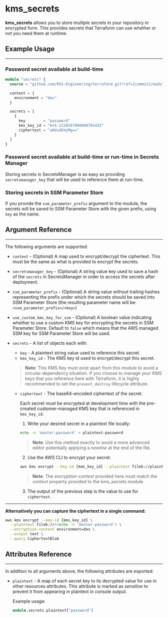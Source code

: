 # kms_secrets

**kms_secrets** allows you to store multiple secrets in your repository in encrypted form. This provides secrets that Terraform can use whether or not you need them at runtime.

## Example Usage

---

### Password secret available at build-time

```terraform
module "secrets" {
  source = "github.com/RSS-Engineering/terraform.git?ref={commit}/modules/kms_secrets"

  context = {
    environment = "dev"
  }

  secrets = [
    {
      key        = "password"
      kms_key_id = "mrk-1234567890098765432"
      ciphertext = "aHVudGVyMg=="
    }
  ]
}
```

### Password secret available at build-time or run-time in Secrets Manager

Storing secrets in SecretsManager is as easy as providing `secretsmanager_key` that will be used to reference them at run-time.

### Storing secrets in SSM Parameter Store

If you provide the `ssm_parameter_prefix` argument to the module, the secrets will be saved to SSM Parameter Store with the given prefix, using `key` as the name.

## Argument Reference

---

The following arguments are supported:

- `context` - (Optional) A map used to encrypt/decrypt the ciphertext. This must be the same as what is provided to encrypt the secrets.
- `secretsmanager_key` - (Optional) A string value key used to save a hash of the `secrets` in SecretsManager in order to access the secrets after deployment.
- `ssm_parameter_prefix` - (Optional) A string value without trailing hashes representing the prefix under which the secrets should be saved into SSM Parameter Store (the resulting parameter name will be: `<ssm_parameter_prefix>/<key>`)
- `use_custom_kms_key_for_ssm` - (Optional) A boolean value indicating whether to use a custom KMS key for encrypting the secrets in SSM Parameter Store. Default to `false` which means that the AWS managed SSM key for SSM Parameter Store will be used.
- `secrets` - A list of objects each with:

  - `key` - A plaintext string value used to reference this secret.
  - `kms_key_id` - The KMS key id used to encrypt/decrypt this secret.

  > **Note**: This KMS Key must exist apart from this module to avoid a circular-dependency situation. If you choose to manage your KMS keys that you reference here with Terraform, it is highly recommended to set the `prevent_destroy` lifecycle attribute.

  - `ciphertext` - The base64-encoded ciphertext of the secret.

    Each secret must be encrypted at development time with the pre-created customer-managed KMS key that is referenced in `kms_key_id`.

    1. Write your desired secret in a plaintext file locally:

    ```bash
    echo -n 'master-password' > plaintext-password
    ```

    > **Note**: Use this method exactly to avoid a more advanced editor potentially applying a _newline_ at the end of the file.

    2. Use the AWS CLI to encrypt your secret:

    ```bash
    aws kms encrypt --key-id {kms_key_id} --plaintext fileb://plaintext-password --encryption-context environment=dev --output text --query CiphertextBlob
    ```

    > **Note**: The _encryption-context_ provided here must match the _context_ property provided to the kms_secrets module.

    3. The output of the previous step is the value to use for `ciphertext`.

---
**Alternatively you can capture the ciphertext in a single command:**
    
```bash
aws kms encrypt --key-id {kms_key_id} \
  --plaintext fileb://<(echo -n 'master-password') \
  --encryption-context environment=dev \
  --output text \
  --query CiphertextBlob
```  

## Attributes Reference

---

In addition to all arguments above, the following attributes are exported:

- `plaintext` - A map of each secret key to its decrypted value for use in other resources attributes. This attribute is marked as _sensitive_ to prevent it from appearing in plaintext in console output.

  Example usage:

  ```terraform
  module.secrets.plaintext["password"]
  ```
